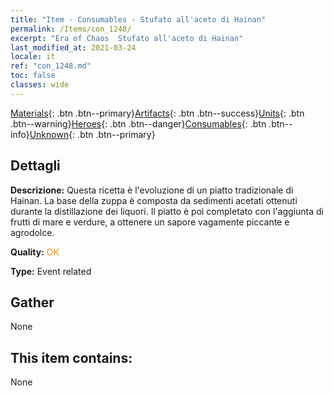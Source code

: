 ```yaml
---
title: "Item - Consumables - Stufato all'aceto di Hainan"
permalink: /Items/con_1248/
excerpt: "Era of Chaos  Stufato all'aceto di Hainan"
last_modified_at: 2021-03-24
locale: it
ref: "con_1248.md"
toc: false
classes: wide
---
```

 [Materials](/it/Items/){: .btn .btn--primary}[Artifacts](/it/Items/Artifacts/){: .btn .btn--success}[Units](/it/Items/Units/){: .btn .btn--warning}[Heroes](/it/Items/Heroes/){: .btn .btn--danger}[Consumables](/it/Items/Consumables/){: .btn .btn--info}[Unknown](/it/Items/Unknown/){: .btn .btn--primary}

## Dettagli
 **Descrizione:** Questa ricetta è l'evoluzione di un piatto tradizionale di Hainan. La base della zuppa è composta da sedimenti acetati ottenuti durante la distillazione dei liquori. Il piatto è poi completato con l'aggiunta di frutti di mare e verdure, a ottenere un sapore vagamente piccante e agrodolce.

 **Quality:** <span style="color: #FF8C00">OK</span>

 **Type:** Event related

## Gather

  None

## This item contains:

  None


